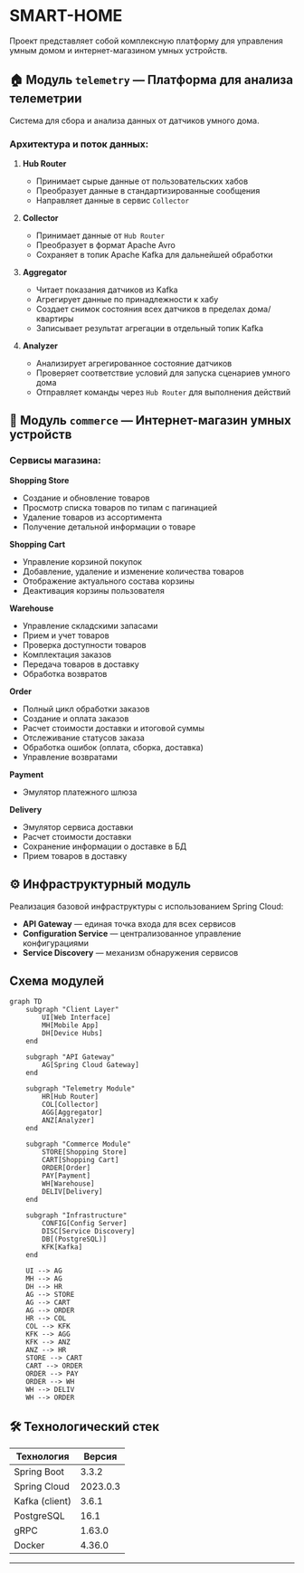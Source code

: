 # SMART-HOME

Проект представляет собой комплексную платформу для управления умным домом и интернет-магазином умных устройств.

## 🏠 Модуль `telemetry` — Платформа для анализа телеметрии

Система для сбора и анализа данных от датчиков умного дома.

### Архитектура и поток данных:

1. **Hub Router**
   - Принимает сырые данные от пользовательских хабов
   - Преобразует данные в стандартизированные сообщения
   - Направляет данные в сервис `Collector`

2. **Collector**
   - Принимает данные от `Hub Router`
   - Преобразует в формат Apache Avro
   - Сохраняет в топик Apache Kafka для дальнейшей обработки

3. **Aggregator**
   - Читает показания датчиков из Kafka
   - Агрегирует данные по принадлежности к хабу
   - Создает снимок состояния всех датчиков в пределах дома/квартиры
   - Записывает результат агрегации в отдельный топик Kafka

4. **Analyzer**
   - Анализирует агрегированное состояние датчиков
   - Проверяет соответствие условий для запуска сценариев умного дома
   - Отправляет команды через `Hub Router` для выполнения действий

## 🛒 Модуль `commerce` — Интернет-магазин умных устройств

### Сервисы магазина:

**Shopping Store**
- Создание и обновление товаров
- Просмотр списка товаров по типам с пагинацией
- Удаление товаров из ассортимента
- Получение детальной информации о товаре

**Shopping Cart**
- Управление корзиной покупок
- Добавление, удаление и изменение количества товаров
- Отображение актуального состава корзины
- Деактивация корзины пользователя

**Warehouse**
- Управление складскими запасами
- Прием и учет товаров
- Проверка доступности товаров
- Комплектация заказов
- Передача товаров в доставку
- Обработка возвратов

**Order**
- Полный цикл обработки заказов
- Создание и оплата заказов
- Расчет стоимости доставки и итоговой суммы
- Отслеживание статусов заказа
- Обработка ошибок (оплата, сборка, доставка)
- Управление возвратами

**Payment**
- Эмулятор платежного шлюза

**Delivery**
- Эмулятор сервиса доставки
- Расчет стоимости доставки
- Сохранение информации о доставке в БД
- Прием товаров в доставку

## ⚙️ Инфраструктурный модуль

Реализация базовой инфраструктуры с использованием Spring Cloud:
- **API Gateway** — единая точка входа для всех сервисов
- **Configuration Service** — централизованное управление конфигурациями
- **Service Discovery** — механизм обнаружения сервисов

## Схема модулей

```
graph TD
    subgraph "Client Layer"
        UI[Web Interface]
        MH[Mobile App]
        DH[Device Hubs]
    end
    
    subgraph "API Gateway"
        AG[Spring Cloud Gateway]
    end
    
    subgraph "Telemetry Module"
        HR[Hub Router]
        COL[Collector]
        AGG[Aggregator]
        ANZ[Analyzer]
    end
    
    subgraph "Commerce Module"
        STORE[Shopping Store]
        CART[Shopping Cart]
        ORDER[Order]
        PAY[Payment]
        WH[Warehouse]
        DELIV[Delivery]
    end
    
    subgraph "Infrastructure"
        CONFIG[Config Server]
        DISC[Service Discovery]
        DB[(PostgreSQL)]
        KFK[Kafka]
    end
    
    UI --> AG
    MH --> AG
    DH --> HR
    AG --> STORE
    AG --> CART
    AG --> ORDER
    HR --> COL
    COL --> KFK
    KFK --> AGG
    KFK --> ANZ
    ANZ --> HR
    STORE --> CART
    CART --> ORDER
    ORDER --> PAY
    ORDER --> WH
    WH --> DELIV
    WH --> ORDER
```

## 🛠 Технологический стек

| Технология     | Версия   |
|----------------|----------|
| Spring Boot    | 3.3.2    |
| Spring Cloud   | 2023.0.3 |
| Kafka (client) | 3.6.1    |
| PostgreSQL     | 16.1     |
| gRPC           | 1.63.0   |
| Docker         | 4.36.0   |

---
